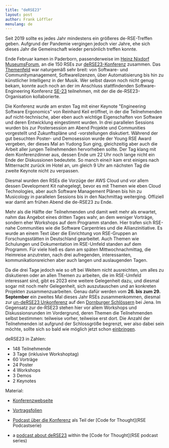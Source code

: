 ```yaml
---
title: "deRSE23"
layout: post
author: Frank Löffler
menulang: de
---
```


Seit 2019 sollte es jedes Jahr mindestens ein größeres de-RSE-Treffen geben.
Aufgrund der Pandemie vergingen jedoch vier Jahre, ehe sich dieses Jahr die Gemeinschaft wieder persönlich treffen konnte.

Ende Februar kamen in Paderborn, passenderweise im [Heinz Nixdorf MuseumsForum](https://www.hnf.de/home.html), an die 150 RSEs zur [deRSE23-Konferenz](https://de-rse23.sciencesconf.org/) zusammen.
Das [Themenfeld](https://de-rse23.sciencesconf.org/program/graphic) war naturgemäß sehr breit: von Software- und Communitymanagement, Softwarelizenzen, über Automatisierung bis hin zu künstlicher Intelligenz in der Musik.
Wer selbst davon noch nicht genug bekam, konnte auch noch an der im Anschluss stattfindenden Software-Engineering Konferenz [SE-23](https://se-2023.gi.de/) teilnehmen, mit der die de-RSE23-Organisation kollaborierte.

Die Konferenz wurde am ersten Tag mit einer Keynote "Engineering Software Ergonomics" von Reinhard Keil eröffnet, in der die Teilnehmenden auf nicht-technische, aber eben auch wichtige Eigenschaften von Software und deren Entwicklung eingestimmt wurden.
In drei parallelen Sessions wurden bis zur Postersession am Abend Projekte und Communities vorgestellt und Zukunftspläne und -vorstellungen diskutiert.
Während der gut besuchten Poster- und Demosession wurde der Young RSE Award vergeben, der dieses Mal an Yudong Sun ging, gleichzeitig aber auch die Arbeit aller jungen Teilnehmenden hervorheben sollte.
Der Tag klang mit dem Konferenzdinner aus, dessen Ende um 22 Uhr noch lange nicht ein Ende der Diskussionen bedeutete.
So manch eine/r kam erst einiges nach Mitternacht zurück im Hotel an, um gleich 9 Uhr am nächsten Tag die zweite Keynote nicht zu verpassen.

Diesmal wurden den RSEs die Vorzüge der AWS Cloud und vor allem dessen Development Kit nahegelegt, bevor es mit Themen wie eben Cloud Technologies, aber auch Software Management Plänen bis hin zu Musicology in parallelen Sessions bis in den Nachmittag weiterging.
Offiziell war damit am frühen Abend die de-RSE23 zu Ende.

Mehr als die Hälfte der Teilnehmenden und damit weit mehr als erwartet, nahm das Angebot eines dritten Tages wahr, an dem weniger Vorträge, sondern eher Workshops auf dem Programm standen.
Hier trafen sich RSE-nahe Communities wie die Software Carpentries und die Allianzinitiative.
Es wurde an einem Text über die Einrichtung von RSE-Gruppen an Forschungsstätten in Deutschland gearbeitet.
Auch Themen wie Schulungen und Dokumentation im RSE-Umfeld standen auf dem Programm.
Für viele hieß es dann am späten Mittwochnachmittag, die Heimreise anzutreten, nach drei aufregenden, interessanten, kommunikationsreichen aber auch langen und auslaugenden Tagen.

Da die drei Tage jedoch wie so oft bei Weitem nicht ausreichten, um alles zu diskutieren oder an allen Themen zu arbeiten, die im RSE-Umfeld interessant sind, gibt es 2023 eine weitere Gelegenheit dazu, und diesmal sogar mit noch mehr Gelegenheit, sich auszutauschen und an konkreten Projekten zusammenzuarbeiten.
Genau dafür werden vom **26. bis zum 29. September** ein zweites Mal dieses Jahr RSEs zusammenkommen, diesmal zur [un-deRSE23 Unkonferenz](https://un-derse23.sciencesconf.org/index) auf den [Dornburger Schlössern](https://www.thueringerschloesser.de/objekt/dornburg/) bei Jena.
Im Gegensatz zur de-RSE23 stehen hier vor allem Workshops und Diskussionsrunden im Vordergrund, deren Themen die Teilnehmenden selbst bestimmen: teilweise vorher, teilweise erst dort.
Die Anzahl der Teilnehmenden ist aufgrund der Schlossgröße begrenzt, wer also dabei sein möchte, sollte sich so bald wie möglich jetzt schon [einbringen](https://un-derse23.sciencesconf.org/index).

deRSE23 in Zahlen:

- 148 Teilnehmende
- 3 Tage (inklusive Workshoptag)
- 60 Vorträge
- 24 Poster
- 4 Workshops
- 3 Demos
- 2 Keynotes

Material:

- [Konferenzwebseite](https://de-rse23.sciencesconf.org/)
- [Vortragsfolien](https://zenodo.org/communities/derse23/)
- [Podcast über die Konferenz](https://codeforthought.buzzsprout.com/1326658/12418842-en-conference-german-rse-conference-2023) als Teil der [Code for Thought](RSE Podcastserie)

- a [podcast about deRSE23](https://codeforthought.buzzsprout.com/1326658/12418842-en-conference-german-rse-conference-2023) within the [Code for Thought](RSE podcast series)

